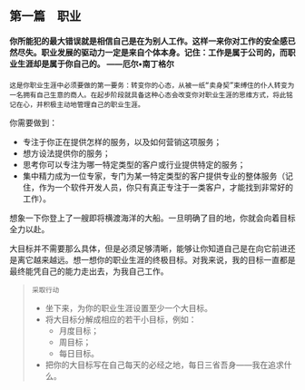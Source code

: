 
## 第一篇　职业 
#### 你所能犯的最大错误就是相信自己是在为别人工作。这样一来你对工作的安全感已然尽失。职业发展的驱动力一定是来自个体本身。记住：工作是属于公司的，而职业生涯却是属于你自己的。                                ——厄尔•南丁格尔 
`这是你职业生涯中必须要做的第一要务：转变你的心态，从被一纸“卖身契”束缚住的仆人转变为一名拥有自己生意的商人。在起步阶段就具备这种心态会改变你对职业生涯的思维方式，将此铭记在心，并积极主动地管理自己的职业生涯。`   

你需要做到：     
* 专注于你正在提供怎样的服务，以及如何营销这项服务；  
* 想方设法提供你的服务；  
* 思考你可以专注为哪一特定类型的客户或行业提供特定的服务；  
* 集中精力成为一位专家，专门为某一特定类型的客户提供专业的整体服务（记住，作为一个软件开发人员，你只有真正专注于一类客户，才能找到非常好的工作）。    

想象一下你登上了一艘即将横渡海洋的大船。一旦明确了目的地，你就会向着目标全力以赴。

大目标并不需要那么具体，但是必须足够清晰，能够让你知道自己是在向它前进还是离它越来越远。想一想你的职业生涯的终极目标。对我来说，我的目标一直都是最终能凭自己的能力走出去，为我自己工作。    

> `采取行动`
> * 坐下来，为你的职业生涯设置至少一个大目标。  
> * 将大目标分解成相应的若干小目标，例如：    
>    * 月度目标；  
>    * 周目标；  
>    * 每日目标。 
> * 把你的大目标写在自己每天的必经之地，每日三省吾身——我在追求什么。
